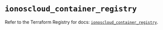 # `ionoscloud_container_registry`

Refer to the Terraform Registry for docs: [`ionoscloud_container_registry`](https://registry.terraform.io/providers/ionos-cloud/ionoscloud/6.5.0/docs/resources/container_registry).
